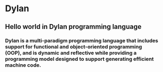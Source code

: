 # Dylan
## Hello world in Dylan programming language

### Dylan is a multi-paradigm programming language that includes support for functional and object-oriented programming (OOP), and is dynamic and reflective while providing a programming model designed to support generating efficient machine code.